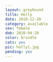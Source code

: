 ```yaml
---
layout: greyhound
title: Holly
date: 2018-12-20
category: available
sex: female
dob: 2010-04-20
color: brindle
cats: yes
pic: holly1.jpg
pending: yes
---
```


